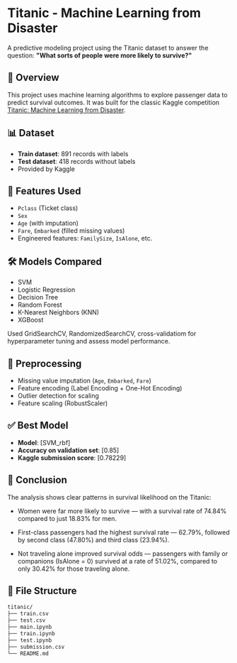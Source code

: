  # Titanic - Machine Learning from Disaster

A predictive modeling project using the Titanic dataset to answer the question: **"What sorts of people were more likely to survive?"**

## 🚢 Overview

This project uses machine learning algorithms to explore passenger data to predict survival outcomes. It was built for the classic Kaggle competition [Titanic: Machine Learning from Disaster]([https://www.kaggle.com/c/titanic](https://www.kaggle.com/competitions/titanic/data)).

## 📊 Dataset

- **Train dataset**: 891 records with labels
- **Test dataset**: 418 records without labels
- Provided by Kaggle

## 🔧 Features Used

- `Pclass` (Ticket class)
- `Sex`
- `Age` (with imputation)
- `Fare`, `Embarked` (filled missing values)
- Engineered features: `FamilySize`, `IsAlone`, etc.

## 🛠️ Models Compared

- SVM
- Logistic Regression
- Decision Tree
- Random Forest
- K-Nearest Neighbors (KNN)
- XGBoost

Used GridSearchCV, RandomizedSearchCV, cross-validatiom for hyperparameter tuning  and assess model performance.

## 🧪 Preprocessing

- Missing value imputation (`Age`, `Embarked`, `Fare`)
- Feature encoding (Label Encoding + One-Hot Encoding)
- Outlier detection for scaling
- Feature scaling (RobustScaler)
  
## ✅ Best Model

- **Model**: [SVM_rbf]
- **Accuracy on validation set**: [0.85]
- **Kaggle submission score**: [0.78229]

## 🧾 Conclusion
The analysis shows clear patterns in survival likelihood on the Titanic:

- Women were far more likely to survive — with a survival rate of 74.84% compared to just 18.83% for men.

- First-class passengers had the highest survival rate — 62.79%, followed by second class (47.80%) and third class (23.94%).

- Not traveling alone improved survival odds — passengers with family or companions (IsAlone = 0) survived at a rate of 51.02%, compared to only 30.42% for those traveling alone.

## 📁 File Structure

```bash
titanic/
├── train.csv
├── test.csv
├── main.ipynb
├── train.ipynb
├── test.ipynb
├── submission.csv
└── README.md

